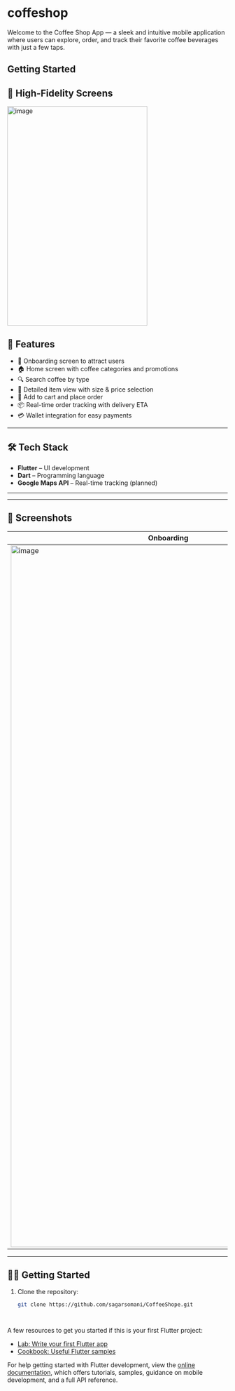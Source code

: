 # coffeshop

Welcome to the Coffee Shop App — a sleek and intuitive mobile application where users can explore, order, and track their favorite coffee beverages with just a few taps.

## Getting Started

## 📱 High-Fidelity Screens

<img width="320" height="500" alt="image" src="https://github.com/user-attachments/assets/f1ce008b-22ab-4510-adc4-45a06935496b" />

## 🚀 Features

- 🌟 Onboarding screen to attract users
- 🏠 Home screen with coffee categories and promotions
- 🔍 Search coffee by type
- 📄 Detailed item view with size & price selection
- 🛒 Add to cart and place order
- 📦 Real-time order tracking with delivery ETA
- 💳 Wallet integration for easy payments

---

## 🛠️ Tech Stack

- **Flutter** – UI development
- **Dart** – Programming language
- **Google Maps API** – Real-time tracking (planned)

---

---

## 📸 Screenshots

| Onboarding | Home | Detail | Order | Delivery | Location|
|-----------|------|--------|-------|----------|-----------|
| <img width="720" height="1600" alt="image" src="https://github.com/user-attachments/assets/ccd000b6-1336-4098-90da-a726097a3ea4" />| <img width="720" height="1600" alt="image" src="https://github.com/user-attachments/assets/08b2ec7d-e946-4fdf-84d1-d507c2cd893c" />| <img width="720" height="1600" alt="image" src="https://github.com/user-attachments/assets/eada3dbb-8d8a-4b92-9ccf-39b41872c262" /> | <img width="720" height="1600" alt="image" src="https://github.com/user-attachments/assets/a8b801c9-e34c-480c-9892-985fb614e830" />| <img width="720" height="1600" alt="image" src="https://github.com/user-attachments/assets/c2e86fdc-2104-498a-8ba9-35500725dda7" /> |<img width="720" height="1600" alt="image" src="https://github.com/user-attachments/assets/f3a7c857-8eb0-4e03-a6b5-cae79efa2431" />|


---

## 🧑‍💻 Getting Started

1. Clone the repository:
   ```bash
   git clone https://github.com/sagarsomani/CoffeeShope.git




A few resources to get you started if this is your first Flutter project:

- [Lab: Write your first Flutter app](https://docs.flutter.dev/get-started/codelab)
- [Cookbook: Useful Flutter samples](https://docs.flutter.dev/cookbook)

For help getting started with Flutter development, view the
[online documentation](https://docs.flutter.dev/), which offers tutorials,
samples, guidance on mobile development, and a full API reference.
